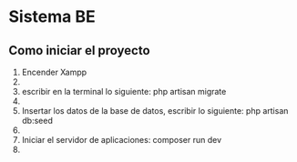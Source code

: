 
<h1>Sistema BE</h1>

<h2>Como iniciar el proyecto</h2>

<ol>
    <li>Encender Xampp<li/>
    <li>escribir en la terminal lo siguiente: php artisan migrate<li/>
    <li>Insertar los datos de la base de datos, escribir lo siguiente: php artisan db:seed<li/>
    <li>Iniciar el servidor de aplicaciones: composer run dev<li/>
</ol>